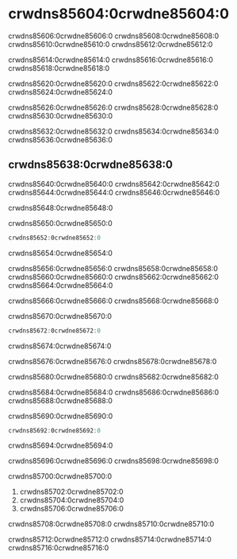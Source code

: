 # crwdns85604:0crwdne85604:0

crwdns85606:0crwdne85606:0 crwdns85608:0crwdne85608:0 crwdns85610:0crwdne85610:0 crwdns85612:0crwdne85612:0

crwdns85614:0crwdne85614:0 crwdns85616:0crwdne85616:0 crwdns85618:0crwdne85618:0

crwdns85620:0crwdne85620:0 crwdns85622:0crwdne85622:0 crwdns85624:0crwdne85624:0

crwdns85626:0crwdne85626:0 crwdns85628:0crwdne85628:0 crwdns85630:0crwdne85630:0

crwdns85632:0crwdne85632:0 crwdns85634:0crwdne85634:0 crwdns85636:0crwdne85636:0

## crwdns85638:0crwdne85638:0

crwdns85640:0crwdne85640:0 crwdns85642:0crwdne85642:0 crwdns85644:0crwdne85644:0 crwdns85646:0crwdne85646:0

crwdns85648:0crwdne85648:0

<span class="filename">crwdns85650:0crwdne85650:0</span>

```rust
crwdns85652:0crwdne85652:0
```

<span class="caption">crwdns85654:0crwdne85654:0</span>

crwdns85656:0crwdne85656:0 crwdns85658:0crwdne85658:0 crwdns85660:0crwdne85660:0 crwdns85662:0crwdne85662:0 crwdns85664:0crwdne85664:0

crwdns85666:0crwdne85666:0 crwdns85668:0crwdne85668:0

<span class="filename">crwdns85670:0crwdne85670:0</span>

```rust
crwdns85672:0crwdne85672:0
```


<span class="caption">crwdns85674:0crwdne85674:0</span>

crwdns85676:0crwdne85676:0 crwdns85678:0crwdne85678:0

crwdns85680:0crwdne85680:0 crwdns85682:0crwdne85682:0

crwdns85684:0crwdne85684:0 crwdns85686:0crwdne85686:0 crwdns85688:0crwdne85688:0

<span class="filename">crwdns85690:0crwdne85690:0</span>

```rust
crwdns85692:0crwdne85692:0
```

<span class="caption">crwdns85694:0crwdne85694:0</span>

crwdns85696:0crwdne85696:0 crwdns85698:0crwdne85698:0

crwdns85700:0crwdne85700:0

1. crwdns85702:0crwdne85702:0
2. crwdns85704:0crwdne85704:0
3. crwdns85706:0crwdne85706:0

crwdns85708:0crwdne85708:0 crwdns85710:0crwdne85710:0

crwdns85712:0crwdne85712:0 crwdns85714:0crwdne85714:0 crwdns85716:0crwdne85716:0
